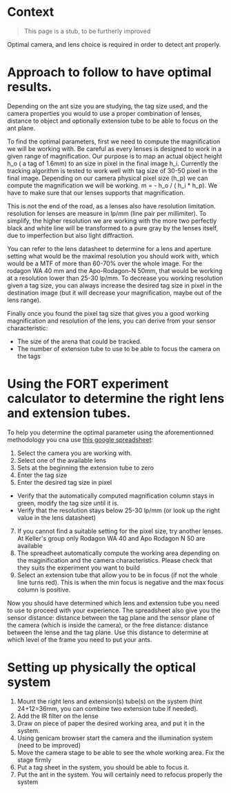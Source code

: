 # Context

> This page is a stub, to be furtherly improved

Optimal camera, and lens choice is required in order to detect ant properly.

# Approach to follow to have optimal results.

Depending on the ant size you are studying, the tag size used, and the camera properties you would to use a proper combination of lenses, distance to object and optionally extension tube to be able to focus on the ant plane.

To find the optimal parameters, first we need to compute the magnification we will be working with. Be careful as every lenses is designed to work in a given range of magnification. Our purpose is to map an actual object height h_o ( a tag of 1.6mm) to an size in pixel in the final image h_i. Currently the tracking algorithm is tested to work well with tag size of 30-50 pixel in the final image. Depending on our camera physical pixel size (h_p) we can compute the magnification we will be working. m = - h_o / ( h_i * h_p). We have to make sure that our lenses supports that magnification.

This is not the end of the road, as a lenses also have resolution limitation. resolution for lenses are measure in lp/mm (line pair per millimiter). To simplify, the higher resolution we are working with the more two perfectly black and white line will be transformed to a pure gray by the lenses itself, due to imperfection but also light diffraction. 

You can refer to the lens datasheet to determine for a lens and aperture setting what would be the maximal resolution you should work with, which would be a MTF of more than 60-70% over the whole image. For the rodagon WA 40 mm and the Apo-Rodagon-N 50mm, that would be working at a resolution lower than 25-30 lp/mm. To decrease you working resolution given a tag size, you can always increase the desired tag size in pixel in the destination image (but it will decrease your magnification, maybe out of the lens range).

Finally once you found the pixel tag size that gives you a good working magnification and resolution of the lens, you can derive from your sensor characteristic:
 * The size of the arena that could be tracked.
 * The number of extension tube to use to be able to focus the camera on the tags

# Using the FORT experiment calculator to determine the right lens and extension tubes.

To help you determine the optimal parameter using the aforementionned methodology you cna use [this google spreadsheet](https://docs.google.com/spreadsheets/d/1O8jTYh_x0X60FvLMI6AnxPJqFTBPCzauivXxzxy9Sjo/edit?usp=sharing): 
   
1. Select the camera you are working with.
2. Select one of the available lens
3. Sets at the beginning the extension tube to zero
4. Enter the tag size
5. Enter the desired tag size in pixel
  * Verify that the automatically computed magnification column stays in green, modify the tag size until it is.
  * Verify that the resolution stays below 25-30 lp/mm (or look up the right value in the lens datasheet)
7. If you cannot find a suitable setting for the pixel size, try another lenses. At Keller's group only Rodagon WA 40 and Apo Rodagon N 50 are available
8. The spreadheet automatically compute the working area depending on the maginification and the camera characteristics. Please check that they suits the experiment you want to build
9. Select an extension tube that allow you to be in focus (if not the whole line turns red). This is when the min focus is negative and the max focus column is positive.

Now you should have determined which lens and extension tube you need to use to proceed with your experience. The spreadsheet also give you the sensor distance: distance between the tag plane and the sensor plane of the camera (which is inside the camera), or the free distance: distance between the lense and the tag plane. Use this distance to determine at which level of the frame you need to put your ants.

# Setting up physically the optical system

1. Mount the right lens and extension(s) tube(s) on the system (hint 24+12=36mm, you can combine two extension tube if needed).
2. Add the IR filter on the lense
3. Draw on piece of paper the desired working area, and put it in the system.
4. Using genicam browser start the camera and the illumination system (need to be improved)
5. Move the camera stage to be able to see the whole working area. Fix the stage firmly
6. Put a tag sheet in the system, you should be able to focus it.
7. Put the ant in the system. You will certainly need to refocus properly the system


